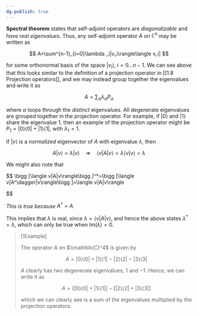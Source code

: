 ```yaml
---
dg-publish: true
---
```

**Spectral theorem** states that self-adjoint operators are _diagonalizable_ and _have real eigenvalues_. Thus, any self-adjoint operator $A$ on $\mathbb{C}^n$ may be written as

$$ A=\sum^{n-1}_{i=0}\lambda _i|v_i\rangle\langle v_i| $$

for some orthonormal basis of the space $|v_i\rangle$, $i=0\dots n-1$. We can see above that this looks similar to the definition of a projection operator in [[1.8 Projection operators]], and we may instead group together the eigenvalues and write it as

$$ A=\sum_{\alpha}\lambda_\alpha P_\alpha $$

where $\alpha$ loops through the _distinct_ eigenvalues. All degenerate eigenvalues are grouped together in the projection operator. For example, if $|0\rangle$ and $|1\rangle$ share the eigenvalue $1$, then an example of the projection operator might be $P_1=|0\rangle\langle0|+|1\rangle\langle1|$, with $\lambda_1=1$.

If $|v\rangle$ is a _normalized_ eigenvector of $A$ with eigenvalue $\lambda$, then

$$ A|v\rangle=\lambda |v\rangle \quad \Rightarrow \quad \langle v|A|v\rangle=\lambda \langle v|v\rangle=\lambda $$

We might also note that

$$ \bigg [\langle v|A|v\rangle\bigg ]^*=\bigg [\langle v|A^\dagger|v\rangle\bigg ]=\langle v|A|v\rangle

$$

*This is true because $A^\dagger =A$.*

This implies that $\lambda$ is real, since $\lambda =\langle v|A|v\rangle$, and hence the above states $\lambda^*=\lambda$, which can only be true when $\text{Im}(\lambda)=0$.

> [!Example]
> 
> The operator $A$ on $\\mathbb{C}^4$ is given by
> 
> $$ A=|0\rangle\langle0|+|1\rangle\langle1|-|2\rangle\langle2|-|3\rangle\langle3| $$
> 
> $A$ clearly has two degenerate eigenvalues, $1$ and $-1$. Hence, we can write it as
> 
> $$ A=\bigg [|0\rangle\langle0|+|1\rangle\langle1|\bigg]-\bigg [|2\rangle\langle2|+|3\rangle\langle3|\bigg ] $$
> 
> which we can clearly see is a sum of the eigenvalues multiplied by the projection operators.
> 
